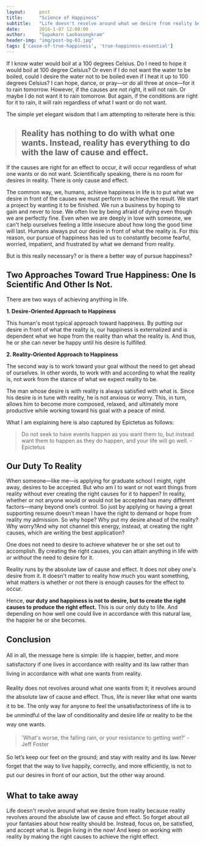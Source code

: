 ```yaml
---
layout:     post
title:      "Science of Happiness"
subtitle:   "Life doesn't revolve around what we desire from reality because reality revolves around the absolute law of cause and effect."
date:       2016-1-07 12:00:00
author:     "Supakorn Laohasongkram"
header-img: "img/post-bg-03.jpg"
tags: ['cause-of-true-happiness', 'true-happiness-essential']
---
```


If I know water would boil at a 100 degrees Celsius. Do I need to hope it would boil at 100 degree Celsius? Or even if I do not want the water to be boiled, could I desire the water not to be boiled even if I heat it up to 100 degrees Celsius? I can hope, dance, or pray—or do all three at once—for it to rain tomorrow. However, if the causes are not right, it will not rain. Or maybe I do not want it to rain tomorrow. But again, if the conditions are right for it to rain, it will rain regardless of what I want or do not want.

The simple yet elegant wisdom that I am attempting to reiterate here is this:
<blockquote>
<h2>Reality has nothing to do with what one wants. Instead, reality has everything to do with the law of cause and effect.</h2>
</blockquote>
If the causes are right for an effect to occur, it will occur regardless of what one wants or do not want. Scientifically speaking, there is no room for desires in reality. There is only cause and effect.

The common way, we, humans, achieve happiness in life is to put what we desire in front of the causes we must perform to achieve the result. We start a project by wanting it to be finished. We run a business by hoping to gain and never to lose. We often live by being afraid of dying even though we are perfectly fine. Even when we are deeply in love with someone, we can't help ourselves feeling a little insecure about how long the good time will last. Humans always put our desire in front of what the reality is. For this reason, our pursue of happiness has led us to constantly become fearful, worried, impatient, and frustrated by what we demand from reality.

But is this really necessary? or is there a better way of pursue happiness?
<h2>Two Approaches Toward True Happiness: One Is Scientific And Other Is Not.</h2>
There are two ways of achieving anything in life.

<strong>1. Desire-Oriented Approach to Happiness</strong>

This human's most typical approach toward happiness. By putting our desire in front of what the reality is, our happiness is externalized and is dependent what we hope from the reality than what the reality is. And thus, he or she can never be happy until his desire is fulfilled.

<strong>2. Reality-Oriented Approach to Happiness</strong>

The second way is to work toward your goal without the need to get ahead of ourselves. In other words, to work with and according to what the reality is, not work from the stance of what we expect reality to be.

The man whose desire is with reality is always satisfied with what is. Since his desire is in tune with reality, he is not anxious or worry. This, in turn, allows him to become more composed, relaxed, and ultimately more productive while working toward his goal with a peace of mind.

What I am explaining here is also captured by Epictetus as follows:

<blockquote>Do not seek to have events happen as you want them to, but instead want them to happen as they do happen, and your life will go well.
-Epictetus</blockquote>
<h2>Our Duty To Reality</h2>
When someone—like me—is applying for graduate school I might, right away, desires to be accepted. But who am I to want or not want things from reality without ever creating the right causes for it to happen? In reality, whether or not anyone would or would not be accepted has many different factors—many beyond one’s control. So just by applying or having a great supporting resume doesn’t mean I have the right to demand or hope from reality my admission. So why hope? Why put my desire ahead of the reality? Why worry?And why not channel this energy, instead, at creating the right causes, which are writing the best application?

One does not need to desire to achieve whatever he or she set out to accomplish. By creating the right causes, you can attain anything in life <em>with or without</em> the need to desire for it.

Reality runs by the absolute law of cause and effect. It does not obey one's desire from it. It doesn't matter to reality how much you want something, what matters is whether or not there is enough causes for the effect to occur.

Hence, <strong>our duty and happiness is not to desire, but to create the right causes to produce the right effect.</strong> This is our only duty to life. And depending on how well one could live in accordance with this natural law, the happier he or she becomes.
<h2>Conclusion</h2>
<span style="line-height: 1.7;">All in all, the message here is simple: life is happier, better, and more satisfactory if one lives in accordance with reality and its law rather than living in accordance with what one wants from reality. </span>

<span style="line-height: 1.7;">Reality does not revolves around what one wants from it; it revolves around the absolute law of cause and effect. Thus, life is never like what one wants it to be. The only way for anyone to feel the unsatisfactoriness of life is to be unmindful of the law of conditionality and desire life or reality to be the way one wants. </span>
<blockquote>'What's worse, the falling rain, or your resistance to getting wet?'
- Jeff Foster</blockquote>
<span style="line-height: 1.7;">So let’s keep our feet on the ground; and stay with reality and its law. Never forget that the way to live happily, correctly, and more efficiently, is not to put our desires in front of our action, but the other way around.</span>
<h2 class="section-heading">What to take away</h2>
Life doesn't revolve around what we desire from reality because reality revolves around the absolute law of cause and effect. So forget about all your fantasies about how reality should be. Instead, focus on, be satisfied, and accept what is. Begin living in the now! And keep on working with reality by making the right causes to achieve the right effect.
